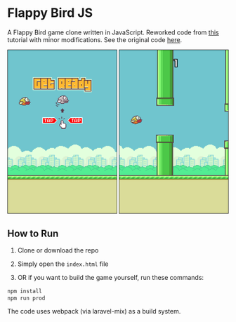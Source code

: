# Flappy Bird JS

A Flappy Bird game clone written in JavaScript. Reworked code from [this](https://www.youtube.com/watch?v=0ArCFchlTq4) tutorial with minor modifications. See the original code [here](https://github.com/CodeExplainedRepo/Original-Flappy-bird-JavaScript).

![](screenshots.png)

## How to Run

1. Clone or download the repo

2. Simply open the `index.html` file

3. OR if you want to build the game yourself, run these commands:

```
npm install
npm run prod
```

The code uses webpack (via laravel-mix) as a build system.